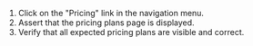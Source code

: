 1. Click on the "Pricing" link in the navigation menu.
2. Assert that the pricing plans page is displayed.
3. Verify that all expected pricing plans are visible and correct.